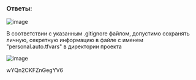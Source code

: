 ### Ответы:

![image](https://github.com/user-attachments/assets/aea0ee55-8025-468c-87ff-3bf51ddeac07)

В соответствии с указанным .gitignore файлом, допустимо сохранять личную, секретную информацию в файле с именем "personal.auto.tfvars" в директории проекта

![image](https://github.com/user-attachments/assets/3135a682-2efb-405b-aa1d-aaad0ccb454b)

wYQn2CKFZnGegYV6







